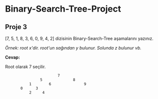 # **Binary-Search-Tree-Project**

## **Proje 3**

[7, 5, 1, 8, 3, 6, 0, 9, 4, 2] dizisinin Binary-Search-Tree aşamalarını yazınız.

*Örnek: root x'dir. root'un sağından y bulunur. Solunda z bulunur vb.*

**Cevap:**

Root olarak 7 seçilir.

 
                            7
                    5              8
               1        6               9
           0      3   
               2     4
